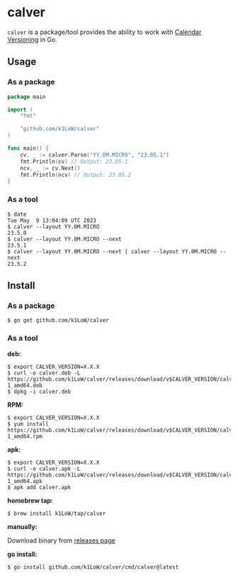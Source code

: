 # calver

`calver` is a package/tool provides the ability to work with [Calendar Versioning](https://calver.org/) in Go.

## Usage

### As a package

``` go
package main

import (
	"fmt"

	"github.com/k1LoW/calver"
)

func main() {
	cv, _ := calver.Parse("YY.0M.MICRO", "23.05.1")
	fmt.Println(cv) // Output: 23.05.1
	ncv, _ := cv.Next()
	fmt.Println(ncv) // Output: 23.05.2
}
```

### As a tool

``` console
$ date
Tue May  9 13:04:09 UTC 2023
$ calver --layout YY.0M.MICRO
23.5.0
$ calver --layout YY.0M.MICRO --next
23.5.1
$ calver --layout YY.0M.MICRO --next | calver --layout YY.0M.MICRO --next
23.5.2
```

## Install

### As a package

```console
$ go get github.com/k1LoW/calver
```

### As a tool

**deb:**

``` console
$ export CALVER_VERSION=X.X.X
$ curl -o calver.deb -L https://github.com/k1LoW/calver/releases/download/v$CALVER_VERSION/calver_$CALVER_VERSION-1_amd64.deb
$ dpkg -i calver.deb
```

**RPM:**

``` console
$ export CALVER_VERSION=X.X.X
$ yum install https://github.com/k1LoW/calver/releases/download/v$CALVER_VERSION/calver_$CALVER_VERSION-1_amd64.rpm
```

**apk:**

``` console
$ export CALVER_VERSION=X.X.X
$ curl -o calver.apk -L https://github.com/k1LoW/calver/releases/download/v$CALVER_VERSION/calver_$CALVER_VERSION-1_amd64.apk
$ apk add calver.apk
```

**homebrew tap:**

```console
$ brew install k1LoW/tap/calver
```

**manually:**

Download binary from [releases page](https://github.com/k1LoW/calver/releases)

**go install:**

```console
$ go install github.com/k1LoW/calver/cmd/calver@latest
```
